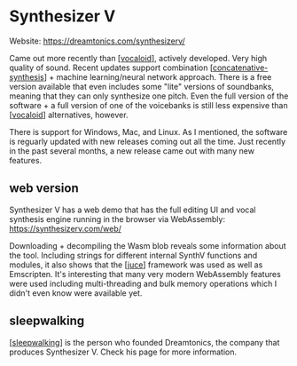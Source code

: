 # Synthesizer V

Website: <https://dreamtonics.com/synthesizerv/>

Came out more recently than [[vocaloid]], actively developed.  Very high quality of sound.  Recent updates support combination [[concatenative-synthesis]] + machine learning/neural network approach.  There is a free version available that even includes some "lite" versions of soundbanks, meaning that they can only synthesize one pitch.  Even the full version of the software + a full version of one of the voicebanks is still less expensive than [[vocaloid]] alternatives, however.

There is support for Windows, Mac, and Linux.  As I mentioned, the software is reguarly updated with new releases coming out all the time.  Just recently in the past several months, a new release came out with many new features.

## web version
Synthesizer V has a web demo that has the full editing UI and vocal synthesis engine running in the browser via WebAssembly: <https://synthesizerv.com/web/>

Downloading + decompiling the Wasm blob reveals some information about the tool.  Including strings for different internal SynthV functions and modules, it also shows that the [[juce]] framework was used as well as Emscripten.  It's interesting that many very modern WebAssembly features were used including multi-threading and bulk memory operations which I didn't even know were available yet.

## sleepwalking

[[sleepwalking]] is the person who founded Dreamtonics, the company that produces Synthesizer V.  Check his page for more information.

[//begin]: # "Autogenerated link references for markdown compatibility"
[vocaloid]: vocaloid "vocaloid"
[concatenative-synthesis]: concatenative-synthesis "concatenative-synthesis"
[juce]: juce "juce"
[sleepwalking]: sleepwalking "sleepwalking"
[//end]: # "Autogenerated link references"
